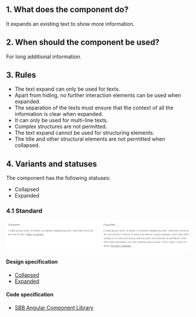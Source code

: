 ## 1. What does the component do?
It expands an existing text to show more information.

## 2. When should the component be used?
For long additional information.

## 3. Rules
* The text expand can only be used for texts.
* Apart from hiding, no further interaction elements can be used when expanded.
* The separation of the texts must ensure that the context of all the information is clear when expanded.
* It can only be used for multi-line texts.
* Complex structures are not permitted.
* The text expand cannot be used for structuring elements.
* The title and other structural elements are not permitted when collapsed.

## 4. Variants and statuses
The component has the following statuses:
* Collapsed
* Expanded

### 4.1 Standard
![Image of the text expander component](https://raw.githubusercontent.com/sbb-design-systems/design-system-website-documentation/master/documentation/components/textexpand/images/textexpand_default.png 'class: image')

#### Design specification
* [Collapsed](https://www.sketch.com/s/80f12b3b-58e5-4b4c-98cd-c553bae18db0/a/ApRlk4#Inspector)
* [Expanded](https://www.sketch.com/s/80f12b3b-58e5-4b4c-98cd-c553bae18db0/a/0Z7b2y#Inspector)

#### Code specification
* [SBB Angular Component Library](https://sbb-angular.app.sbb.ch/latest/content/textexpand)